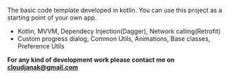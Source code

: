 The basic code template developed in kotlin. You can use this project as a starting point of your own app.


- Kotlin, MVVM, Dependecy Injection(Dagger), Network calling(Retrofit)
- Custom progress dialog, Common Utils, Animations, Base classes, Preference Utils

**For any kind of development work please contact me on cloudjanak@gmail.com**
